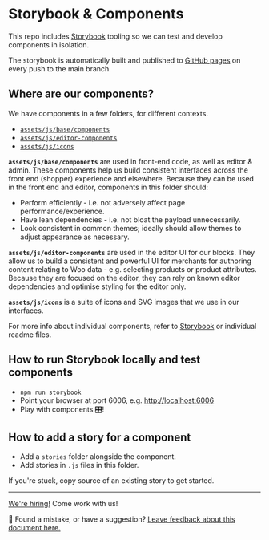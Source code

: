# Storybook & Components

This repo includes [Storybook](https://storybook.js.org) tooling so we can test and develop components in isolation.

The storybook is automatically built and published to [GitHub pages](https://woocommerce.github.io/woocommerce-blocks/) on every push to the main branch.

## Where are our components?

We have components in a few folders, for different contexts.

-   [`assets/js/base/components`](../../assets/js/base/components)
-   [`assets/js/editor-components`](../../assets/js/editor-components)
-   [`assets/js/icons`](../../assets/js/icons)

**`assets/js/base/components`** are used in front-end code, as well as editor & admin.
These components help us build consistent interfaces across the front end (shopper) experience and elsewhere.
Because they can be used in the front end and editor, components in this folder should:

-   Perform efficiently - i.e. not adversely affect page performance/experience.
-   Have lean dependencies - i.e. not bloat the payload unnecessarily.
-   Look consistent in common themes; ideally should allow themes to adjust appearance as necessary.

**`assets/js/editor-components`** are used in the editor UI for our blocks.
They allow us to build a consistent and powerful UI for merchants for authoring content relating to Woo data - e.g. selecting products or product attributes. Because they are focused on the editor, they can rely on known editor dependencies and optimise styling for the editor only.

**`assets/js/icons`** is a suite of icons and SVG images that we use in our interfaces.

For more info about individual components, refer to [Storybook](https://woocommerce.github.io/woocommerce-blocks/) or individual readme files.

## How to run Storybook locally and test components

-   `npm run storybook`
-   Point your browser at port 6006, e.g. <http://localhost:6006>
-   Play with components 🎛!

## How to add a story for a component

-   Add a `stories` folder alongside the component.
-   Add stories in `.js` files in this folder.

If you're stuck, copy source of an existing story to get started.

<!-- FEEDBACK -->

---

[We're hiring!](https://woocommerce.com/careers/) Come work with us!

🐞 Found a mistake, or have a suggestion? [Leave feedback about this document here.](https://github.com/woocommerce/woocommerce/issues/new?assignees=&labels=type%3A+documentation&template=suggestion-for-documentation-improvement-correction.md&title=Feedback%20on%20./docs/contributors/components.md)

<!-- /FEEDBACK -->

